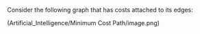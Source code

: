 Consider the following graph that has costs attached to its edges:

(Artificial_Intelligence/Minimum Cost Path/image.png)
